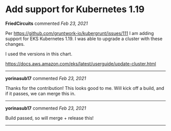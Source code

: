 # Add support for Kubernetes 1.19

**FriedCircuits** commented *Feb 23, 2021*

Per https://github.com/gruntwork-io/kubergrunt/issues/111 I am adding support for EKS Kubernetes 1.19. I was able to upgrade a cluster with these changes. 

I used the versions in this chart.

https://docs.aws.amazon.com/eks/latest/userguide/update-cluster.html
<br />
***


**yorinasub17** commented *Feb 23, 2021*

Thanks for the contribution! This looks good to me. Will kick off a build, and if it passes, we can merge this in.
***

**yorinasub17** commented *Feb 23, 2021*

Build passed, so will merge + release this!
***

